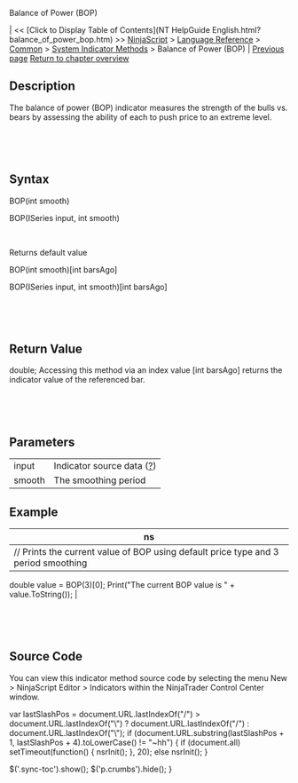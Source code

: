 ﻿










 


Balance of Power (BOP)







| &lt;&lt; [Click to Display Table of Contents](NT HelpGuide English.html?balance_of_power_bop.htm) &gt;&gt;
 [NinjaScript](ninjascript.htm) &gt; [Language Reference](language_reference_wip.htm) &gt; [Common](common.htm) &gt; [System Indicator Methods](indicators.htm) &gt;
Balance of Power (BOP) | [Previous page](average_true_range_atr.htm)
[Return to chapter overview](indicators.htm)










Description
-----------


The balance of power (BOP) indicator measures the strength of the bulls vs. bears by assessing the ability of each to push price to an extreme level. 


 


 


Syntax
------


BOP(int smooth)  

BOP(ISeries<double> input, int smooth)


 


Returns default value  

BOP(int smooth)[int barsAgo]  

BOP(ISeries<double> input, int smooth)[int barsAgo]


 


 


Return Value
------------


double; Accessing this method via an index value [int barsAgo] returns the indicator value of the referenced bar.


 


 


Parameters
----------




|  |  |
| --- | --- |
| input | Indicator source data ([?](valid_input_data_for_indicator.htm)) |
| smooth | The smoothing period |





Example
-------




| ns |
| --- |
| // Prints the current value of BOP using default price type and 3 period smoothing
double value = BOP(3)[0];
Print("The current BOP value is " + value.ToString()); |



 


 


Source Code
-----------


You can view this indicator method source code by selecting the menu New &gt; NinjaScript Editor &gt; Indicators within the NinjaTrader Control Center window.





 
 var lastSlashPos = document.URL.lastIndexOf("/") &gt; document.URL.lastIndexOf("\\") ? document.URL.lastIndexOf("/") : document.URL.lastIndexOf("\\");
 if (document.URL.substring(lastSlashPos + 1, lastSlashPos + 4).toLowerCase() != "~hh") {
 if (document.all) setTimeout(function() {
 nsrInit();
 }, 20);
 else nsrInit();
 }
 
 
 $('.sync-toc').show();
 $('p.crumbs').hide();
 }
 
 
 



</double></double>